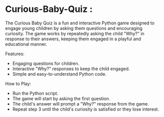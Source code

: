 # Curious-Baby-Quiz :
The Curious Baby Quiz is a fun and interactive Python game designed to engage young children by asking them questions and encouraging curiosity. The game works by repeatedly asking the child "Why?" in response to their answers, keeping them engaged in a playful and educational manner.

Features:
* Engaging questions for children.
* Interactive "Why?" responses to keep the child engaged.
* Simple and easy-to-understand Python code.

How to Play:
* Run the Python script.
* The game will start by asking the first question.
* The child's answer will prompt a "Why?" response from the game.
* Repeat step 3 until the child's curiosity is satisfied or they lose interest.
